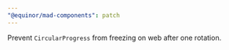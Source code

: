 ```yaml
---
"@equinor/mad-components": patch
---
```


Prevent `CircularProgress` from freezing on web after one rotation.
